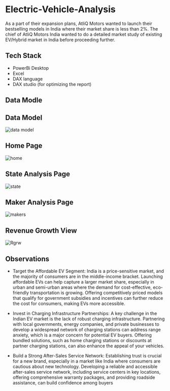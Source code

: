 # Electric-Vehicle-Analysis
As a part of their expansion plans, AtliQ Motors wanted to launch their bestselling models in India where their market share is less than 2%. The chief of AtliQ Motors India wanted to do a detailed market study of existing EV/Hybrid market in India before proceeding further.

## Tech Stack
- PowerBi Desktop
- Excel
- DAX language
- DAX studio (for optimizing the report)
 ## Data Modle 

## Data Model
![data model](https://github.com/user-attachments/assets/d28bb62b-6b16-41f6-aa24-ddb9ba9b5ca5)

## Home Page
![home](https://github.com/user-attachments/assets/12d92feb-4c43-443b-bec0-4dcb613e5995)

## State Analysis Page
![state](https://github.com/user-attachments/assets/d9d3c3d6-9b1e-4f18-849a-4919de6e1bec)

## Maker Analysis Page
![makers](https://github.com/user-attachments/assets/c029c8fe-0d0c-486c-9ab0-891a2f0b81da)

## Revenue Growth View
![Rgrw](https://github.com/user-attachments/assets/5917d2db-06b0-4d9a-b678-ec9603f4a86f)

## Observations
- Target the Affordable EV Segment:
India is a price-sensitive market, and the majority of consumers are in the middle-income bracket. Launching affordable EVs can help capture a larger market share, especially in urban and semi-urban areas where the demand for cost-effective, eco-friendly transportation is growing. Offering competitively priced models that qualify for government subsidies and incentives can further reduce the cost for consumers, making EVs more accessible.

- Invest in Charging Infrastructure Partnerships:
 A key challenge in the Indian EV market is the lack of robust charging infrastructure. Partnering with local governments, energy companies, and private businesses to develop a widespread network of charging stations can address range anxiety, which is a major concern for potential EV buyers. Offering bundled solutions, such as home charging stations or discounts at partner charging stations, can also enhance the appeal of your vehicles.

- Build a Strong After-Sales Service Network:
Establishing trust is crucial for a new brand, especially in a market like India where consumers are cautious about new technology. Developing a reliable and accessible after-sales service network, including service centers in key locations, offering comprehensive warranty packages, and providing roadside assistance, can build confidence among buyers




